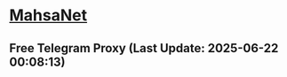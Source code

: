 
# [MahsaNet](https://t.me/mahsa_net)
## Free Telegram Proxy (Last Update: 2025-06-22 00:08:13)

    